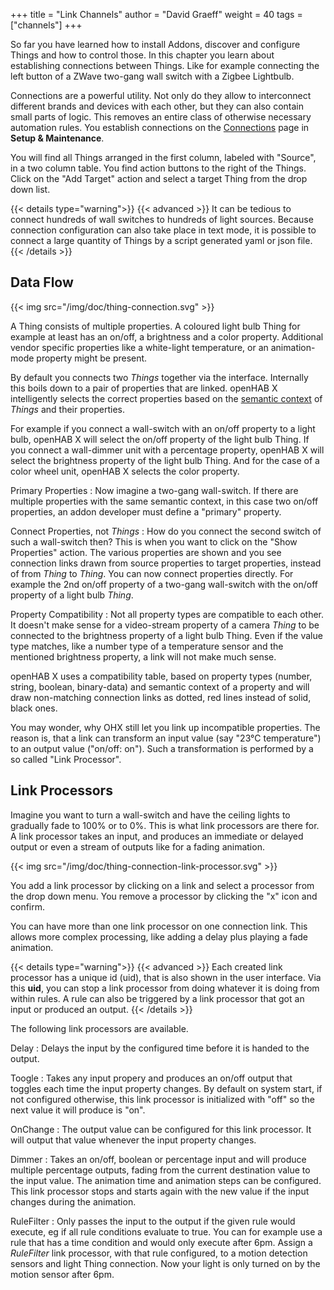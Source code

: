 +++
title = "Link Channels"
author = "David Graeff"
weight = 40
tags = ["channels"]
+++

So far you have learned how to install Addons, discover and configure Things and how to control those. In this chapter you learn about establishing connections between Things. Like for example connecting the left button of a ZWave two-gang wall switch with a Zigbee Lightbulb.

Connections are a powerful utility. Not only do they allow to interconnect different brands and devices with each other, but they can also contain small parts of logic. This removes an entire class of otherwise necessary automation rules. You establish connections on the <a class="demolink" href="">Connections</a> page in **Setup &amp; Maintenance**.

You will find all Things arranged in the first column, labeled with "Source", in a two column table. You find action buttons to the right of the Things. Click on the "Add Target" action and select a target Thing from the drop down list.

{{< details type="warning">}}
{{< advanced >}} It can be tedious to connect hundreds of wall switches to hundreds of light sources. Because connection configuration can also take place in text mode, it is possible to connect a large quantity of Things by a script generated yaml or json file.
{{< /details >}}

## Data Flow

{{< img src="/img/doc/thing-connection.svg" >}}

A Thing consists of multiple properties. A coloured light bulb Thing for example at least has an on/off, a brightness and a color property. Additional vendor specific properties like a white-light temperature, or an animation-mode property might be present.

By default you connects two *Things* together via the interface. Internally this boils down to a pair of properties that are linked. openHAB X intelligently selects the correct properties based on the [semantic context](/userguide/tags) of *Things* and their properties.

For example if you connect a wall-switch with an on/off property to a light bulb, openHAB X will select the on/off property of the light bulb Thing. If you connect a wall-dimmer unit with a percentage property, openHAB X will select the brightness property of the light bulb Thing. And for the case of a color wheel unit, openHAB X selects the color property.

Primary Properties
: Now imagine a two-gang wall-switch. If there are multiple properties with the same semantic context, in this case two on/off properties, an addon developer must define a "primary" property.

Connect Properties, not *Things*
: How do you connect the second switch of such a wall-switch then? This is when you want to click on the "Show Properties" action. The various properties are shown and you see connection links drawn from source properties to target properties, instead of from *Thing* to *Thing*. You can now connect properties directly. For example the 2nd on/off property of a two-gang wall-switch with the on/off property of a light bulb *Thing*.

Property Compatibility
: Not all property types are compatible to each other. It doesn't make sense for a video-stream property of a camera *Thing* to be connected to the brightness property of a light bulb Thing. Even if the value type matches, like a number type of a temperature sensor and the mentioned brightness property, a link will not make much sense.

openHAB X uses a compatibility table, based on property types (number, string, boolean, binary-data) and semantic context of a property and will draw non-matching connection links as dotted, red lines instead of solid, black ones.

You may wonder, why OHX still let you link up incompatible properties. The reason is, that a link can transform an input value (say "23°C temperature") to an output value ("on/off: on"). Such a transformation is performed by a so called "Link Processor".

## Link Processors

Imagine you want to turn a wall-switch and have the ceiling lights to gradually fade to 100% or to 0%.
This is what link processors are there for.
A link processor takes an input, and produces an immediate or delayed output or even a stream of outputs like for a fading animation.

{{< img src="/img/doc/thing-connection-link-processor.svg" >}}

You add a link processor by clicking on a link and select a processor from the drop down menu. You remove a processor by clicking the "x" icon and confirm.

You can have more than one link processor on one connection link.
This allows more complex processing, like adding a delay plus playing a fade animation.

{{< details type="warning">}}
{{< advanced >}} Each created link processor has a unique id (uid), that is also shown in the user interface. Via this **uid**, you can stop a link processor from doing whatever it is doing from within rules. A rule can also be triggered by a link processor that got an input or produced an output.
{{< /details >}}

The following link processors are available.

Delay
: Delays the input by the configured time before it is handed to the output.

Toogle
: Takes any input propery and produces an on/off output that toggles each time the input property changes. By default on system start, if not configured otherwise, this link processor is initialized with "off" so the next value it will produce is "on".

OnChange
: The output value can be configured for this link processor. It will output that value whenever the input property changes.

Dimmer
: Takes an on/off, boolean or percentage input and will produce multiple percentage outputs, fading from the current destination value to the input value. The animation time and animation steps can be configured. This link processor stops and starts again with the new value if the input changes during the animation.

RuleFilter
: Only passes the input to the output if the given rule would execute, eg if all rule conditions evaluate to true. You can for example use a rule that has a time condition and would only execute after 6pm. Assign a *RuleFilter* link processor, with that rule configured, to a motion detection sensors and light Thing connection. Now your light is only turned on by the motion sensor after 6pm.
